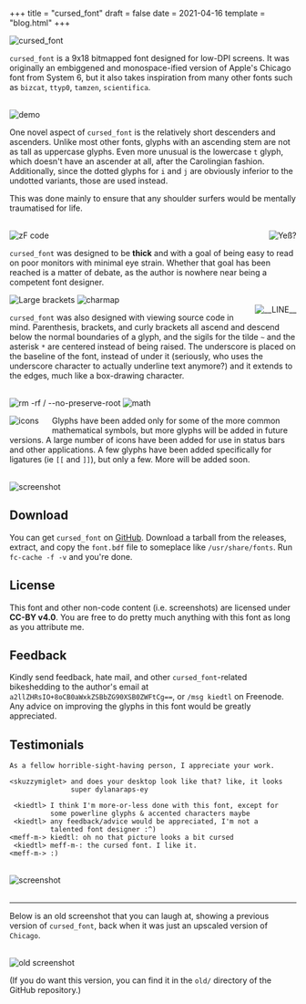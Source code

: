 +++
title = "cursed_font"
draft = false
date = 2021-04-16
template = "blog.html"
+++

![cursed_font](//tilde.team/~kiedtl/images/cursed/cursed.png)

`cursed_font` is a 9x18 bitmapped font designed for low-DPI screens. It was
originally an embiggened and monospace-ified version of Apple's Chicago
font from System 6, but it also takes inspiration from many other fonts
such as `bizcat`, `ttyp0`, `tamzen`, `scientifica`.

<br>
<img alt="demo" src="//tilde.team/~kiedtl/images/cursed/sdemo.png" />
<br>

One novel aspect of `cursed_font` is the relatively short descenders and
ascenders. Unlike most other fonts, glyphs with an ascending stem are not
as tall as uppercase glyphs. Even more unusual is the lowercase `t` glyph,
which doesn't have an ascender at all, after the Carolingian fashion.
Additionally, since the dotted glyphs for `i` and `j` are obviously
inferior to the undotted variants, those are used instead.

This was done mainly to ensure that any shoulder surfers would be mentally
traumatised for life.

<br>

<img src="//tilde.team/~kiedtl/images/cursed/zf.png" alt="zF code" />

<img align="right" src="//tilde.team/~kiedtl/images/cursed/yeß.png" alt="Yeß?" />

`cursed_font` was designed to be **thick** and with a goal of being easy to
read on poor monitors with minimal eye strain. Whether that goal has been
reached is a matter of debate, as the author is nowhere near being a
competent font designer.

<img src="//tilde.team/~kiedtl/images/cursed/big.png" alt="Large brackets" />

<img src="//tilde.team/~kiedtl/images/cursed/charmap.png" alt="charmap" />
<br>

<img align="right" src="//tilde.team/~kiedtl/images/cursed/const.png" alt="__LINE__" />

`cursed_font` was also designed with viewing source code in mind.
Parenthesis, brackets, and curly brackets all ascend and descend below the
normal boundaries of a glyph, and the sigils for the tilde `~` and the
asterisk `*` are centered instead of being raised. The underscore is placed
on the baseline of the font, instead of under it (seriously, who uses the
underscore character to actually underline text anymore?) and it extends to
the edges, much like a box-drawing character.

<br>

<img src="//tilde.team/~kiedtl/images/cursed/sh.png" alt="rm -rf / --no-preserve-root" />

<img src="//tilde.team/~kiedtl/images/cursed/alpha.png" alt="math" />

<img style="padding-bottom:15px;padding-right:20px" align="left"
	src="//tilde.team/~kiedtl/images/cursed/icons.png" alt="icons" />

Glyphs have been added only for some of the more common mathematical
symbols, but more glyphs will be added in future versions. A large number
of icons have been added for use in status bars and other applications. A
few glyphs have been added specifically for ligatures (ie `[[` and `]]`), but
only a few. More will be added soon.

<br>
<img src="//tilde.team/~kiedtl/images/cursed/scrot.png" alt="screenshot" />
<br>


## Download

You can get `cursed_font` on [GitHub](https://github.com/kiedtl/cursed).
Download a tarball from the releases, extract, and copy the `font.bdf` file
to someplace like `/usr/share/fonts`. Run `fc-cache -f -v` and you're done.


## License

This font and other non-code content (i.e. screenshots) are licensed under
**CC-BY v4.0**. You are free to do pretty much anything with this font as
long as you attribute me.


## Feedback

Kindly send feedback, hate mail, and other `cursed_font`-related
bikeshedding to the author's email at
`a2llZHRsIO+8oCB0aWxkZSBbZG90XSB0ZWFtCg==`, or `/msg kiedtl` on Freenode.
Any advice on improving the glyphs in this font would be greatly
appreciated.

## Testimonials

```
As a fellow horrible-sight-having person, I appreciate your work.
```

```
<skuzzymiglet> and does your desktop look like that? like, it looks
               super dylanaraps-ey
```
```
 <kiedtl> I think I'm more-or-less done with this font, except for
          some powerline glyphs & accented characters maybe
 <kiedtl> any feedback/advice would be appreciated, I'm not a
          talented font designer :^)
<meff-m-> kiedtl: oh no that picture looks a bit cursed
 <kiedtl> meff-m-: the cursed font. I like it.
<meff-m-> :)
```

<br>
<img src="//tilde.team/~kiedtl/images/cursed/whitescrot.png" alt="screenshot" />
<br>
<br>

---

Below is an old screenshot that you can laugh at, showing a previous
version of `cursed_font`, back when it was just an upscaled version of
`Chicago`.

<br>
<img src="//tilde.team/~kiedtl/images/cursed/oldscrot.png" alt="old screenshot" />
<br>

(If you do want this version, you can find it in the `old/` directory of
the GitHub repository.)
